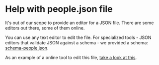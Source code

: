 # Help with people.json file

It's out of our scope to provide an editor for a JSON file. There are some editors out there, some of them online.

You can use any text editor to edit the file. For specialized tools - JSON editors that validate JSON against a schema - we provided a schema: [schema-people.json](schema-people.json).

As an example of a online tool to edit this file, [take a look at this](http://bit.ly/1Z9wUe4).

